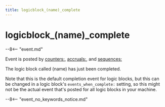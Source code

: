 ```yaml
---
title: logicblock_(name)_complete
---
```


# logicblock_(name)\_complete


--8<-- "event.md"

Event is posted by [counters:](../config/counters.md), [accruals:](../config/accruals.md), and [sequences:](../config/sequences.md)

The logic block called (name) has just been completed.

Note that this is the default completion event for logic blocks, but
this can be changed in a logic block's `events_when_complete:`
setting, so this might not be the actual event that's posted for all
logic blocks in your machine.

--8<-- "event_no_keywords_notice.md"
